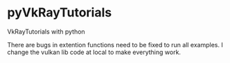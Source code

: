 # pyVkRayTutorials
VkRayTutorials with python

There are bugs in extention functions need to be fixed to run all examples. I change the vulkan lib code at local to make everything work.